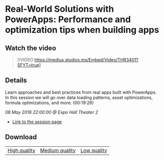 # Real-World Solutions with PowerApps: Performance and optimization tips when building apps

## Watch the video
> [!VIDEO https://medius.studios.ms/Embed/Video/THR3401?SFYT=true]

## Details

Learn approaches and best practices from real apps built with PowerApps. In this session we will go over data loading patterns, asset optimizations, formula optimizations, and more. (00:19:26)

*08 May 2018 22:00:00 @ Expo Hall Theater 2*

- [Link to the session page](https://channel9.msdn.com/Events/Build/2018/THR3401)

## Download

||||
|:--:|:----:|:-:|
|[High quality](https://sec.ch9.ms/ch9/f838/7c3d1d6e-c260-4342-8bd6-e51cf566f838/THR3401_high.mp4)|[Medium quality](https://sec.ch9.ms/ch9/f838/7c3d1d6e-c260-4342-8bd6-e51cf566f838/THR3401_mid.mp4)|[Low quality](https://sec.ch9.ms/ch9/f838/7c3d1d6e-c260-4342-8bd6-e51cf566f838/THR3401.mp4)